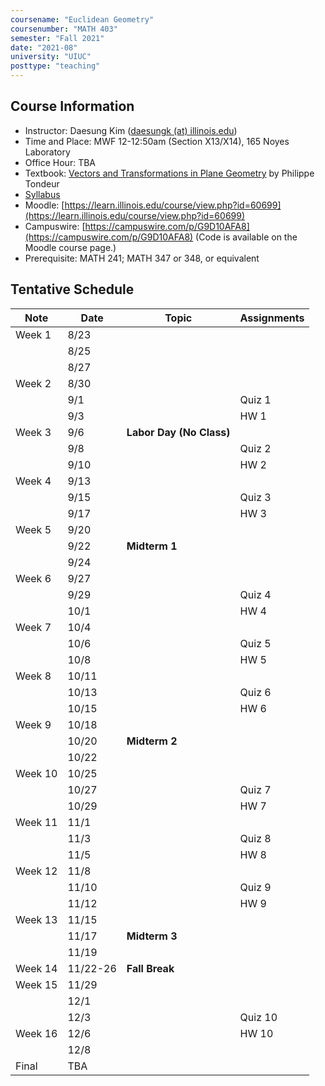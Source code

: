 ```yaml
---
coursename: "Euclidean Geometry"
coursenumber: "MATH 403"
semester: "Fall 2021"
date: "2021-08"
university: "UIUC"
posttype: "teaching"
---
```


## Course Information

- Instructor: Daesung Kim ([daesungk (at) illinois.edu](mailto:daesungk@illinois.edu))
- Time and Place: MWF 12-12:50am (Section X13/X14), 165 Noyes Laboratory
- Office Hour: TBA
- Textbook: [Vectors and Transformations in Plane Geometry](https://www.amazon.com/Vectors-Transformations-Geometry-Philippe-Tondeur/dp/0914098284) by Philippe Tondeur 
- [Syllabus](math403-f21-syllabus.pdf)
- Moodle: [https://learn.illinois.edu/course/view.php?id=60699](https://learn.illinois.edu/course/view.php?id=60699) 
- Campuswire: [https://campuswire.com/p/G9D10AFA8](https://campuswire.com/p/G9D10AFA8) (Code is available on the Moodle course page.)
- Prerequisite: MATH 241; MATH 347 or 348, or equivalent

## Tentative Schedule 
| Note    | Date     | Topic                    | Assignments |
| ---     | ---      | ---                      | ---         |
| Week 1  | 8/23     |                          |             |
|         | 8/25     |                          |             |
|         | 8/27     |                          |             |
| Week 2  | 8/30     |                          |             |
|         | 9/1      |                          | Quiz 1      |
|         | 9/3      |                          | HW 1        |
| Week 3  | 9/6      | **Labor Day (No Class)** |             |
|         | 9/8      |                          | Quiz 2      |
|         | 9/10     |                          | HW 2        |
| Week 4  | 9/13     |                          |             |
|         | 9/15     |                          | Quiz 3      |
|         | 9/17     |                          | HW 3        |
| Week 5  | 9/20     |                          |             |
|         | 9/22     | **Midterm 1**            |             |
|         | 9/24     |                          |             |
| Week 6  | 9/27     |                          |             |
|         | 9/29     |                          | Quiz 4      |
|         | 10/1     |                          | HW 4        |
| Week 7  | 10/4     |                          |             |
|         | 10/6     |                          | Quiz 5      |
|         | 10/8     |                          | HW 5        |
| Week 8  | 10/11    |                          |             |
|         | 10/13    |                          | Quiz 6      |
|         | 10/15    |                          | HW 6        |
| Week 9  | 10/18    |                          |             |
|         | 10/20    | **Midterm 2**            |             |
|         | 10/22    |                          |             |
| Week 10 | 10/25    |                          |             |
|         | 10/27    |                          | Quiz 7      |
|         | 10/29    |                          | HW 7        |
| Week 11 | 11/1     |                          |             |
|         | 11/3     |                          | Quiz 8      |
|         | 11/5     |                          | HW 8        |
| Week 12 | 11/8     |                          |             |
|         | 11/10    |                          | Quiz 9      |
|         | 11/12    |                          | HW 9        |
| Week 13 | 11/15    |                          |             |
|         | 11/17    | **Midterm 3**            |             |
|         | 11/19    |                          |             |
| Week 14 | 11/22-26 | **Fall Break**           |             |
| Week 15 | 11/29    |                          |             |
|         | 12/1     |                          |             |
|         | 12/3     |                          | Quiz 10     |
| Week 16 | 12/6     |                          | HW 10       |
|         | 12/8     |                          |             |
| Final   | TBA      |                          |             |

